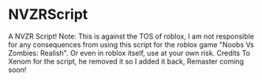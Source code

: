 # NVZRScript
A NVZR Script!
Note: This is against the TOS of roblox, I am not responsible for any consequences from using this script for the roblox game "Noobs Vs Zombies: Realish". Or even in roblox itself, use at your own risk.
Credits To Xenom for the script, he removed it so I added it back, Remaster coming soon!
